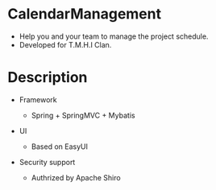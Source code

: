 # CalendarManagement
+ Help you and your team to manage the project schedule.
+ Developed for T.M.H.I Clan.

# Description
+ Framework
  + Spring + SpringMVC + Mybatis 
  
+ UI
  + Based on EasyUI
  
+ Security support
  + Authrized by Apache Shiro
